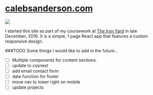 # [calebsanderson.com](http://portfolio-2-0.cfsanderson.surge.sh/)

![](./src/images/portfolio-preview-01.gif)

I started this site as part of my coursework at [The Iron Yard](https://www.theironyard.com/) in late December, 2016. It is a simple, 1 page React app that features a custom responsive design.  

###TODO Some things I would like to add in the future...
- [ ] Multiple components for content sections.
- [ ] update to cssnext
- [ ] add email contact form
- [ ] date function for footer
- [ ] move nav to lower right on mobile
- [ ] update projects